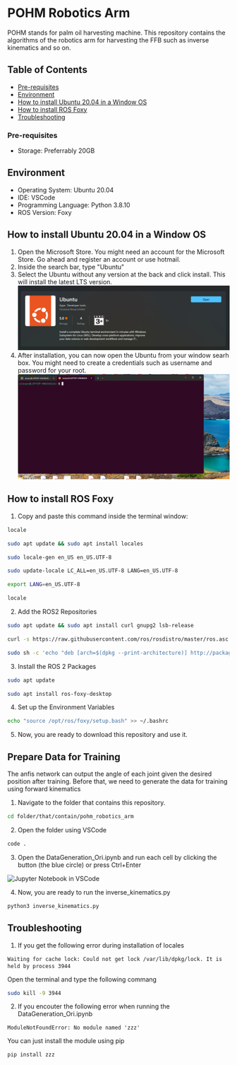 # POHM Robotics Arm
POHM stands for palm oil harvesting machine. This repository contains the algorithms of the robotics arm for harvesting the FFB such as inverse kinematics and so on.

## Table of Contents
- [Pre-requisites](#pre-requisites)
- [Environment](#environment)
- [How to install Ubuntu 20.04 in a Window OS](#how-to-install-ubuntu-2004-in-a-window-os)
- [How to install ROS Foxy](#how-to-install-ros-foxy)
- [Troubleshooting](#troubleshooting)

### Pre-requisites
- Storage: Preferrably 20GB

## Environment
- Operating System: Ubuntu 20.04
- IDE: VSCode
- Programming Language: Python 3.8.10
- ROS Version: Foxy

## How to install Ubuntu 20.04 in a Window OS
1. Open the Microsoft Store. You might need an account for the Microsoft Store. Go ahead and register an account or use hotmail.
2. Inside the search bar, type "Ubuntu"
3. Select the Ubuntu without any version at the back and click install. This will install the latest LTS version.
![Microsoft Store Install Ubuntu](https://github.com/lex-debug/pohm_robotics_arm/blob/main/Screenshot2023-08-29154157.png)
4. After installation, you can now open the Ubuntu from your window searh box. You might need to create a credentials such as username and password for your root.
![Ubuntu on Window](https://github.com/lex-debug/pohm_robotics_arm/blob/main/Screenshot2023-08-29155022.png)

## How to install ROS Foxy
1. Copy and paste this command inside the terminal window:
```sh
locale
```
```sh
sudo apt update && sudo apt install locales
```
```sh
sudo locale-gen en_US en_US.UTF-8
```
```sh
sudo update-locale LC_ALL=en_US.UTF-8 LANG=en_US.UTF-8
```
```sh
export LANG=en_US.UTF-8
```
```sh
locale
```
2. Add the ROS2 Repositories
```sh
sudo apt update && sudo apt install curl gnupg2 lsb-release
```
```sh
curl -s https://raw.githubusercontent.com/ros/rosdistro/master/ros.asc | sudo apt-key add -
```
```sh
sudo sh -c 'echo "deb [arch=$(dpkg --print-architecture)] http://packages.ros.org/ros2/ubuntu $(lsb_release -cs) main" > /etc/apt/sources.list.d/ros2-latest.list'
```
3. Install the ROS 2 Packages
```sh
sudo apt update
```
```sh
sudo apt install ros-foxy-desktop
```
4. Set up the Environment Variables
```sh
echo "source /opt/ros/foxy/setup.bash" >> ~/.bashrc
```
5. Now, you are ready to download this repository and use it.

## Prepare Data for Training
The anfis network can output the angle of each joint given the desired position after training. Before that, we need to generate the data for training using forward kinematics

1. Navigate to the folder that contains this repository.

```sh
cd folder/that/contain/pohm_robotics_arm
```

2. Open the folder using VSCode

```sh
code .
```

3. Open the DataGeneration_Ori.ipynb and run each cell by clicking the button (the blue circle) or press Ctrl+Enter

![Jupyter Notebook in VSCode]()

4. Now, you are ready to run the inverse_kinematics.py

```python
python3 inverse_kinematics.py
```

## Troubleshooting
1. If you get the following error during installation of locales

```
Waiting for cache lock: Could not get lock /var/lib/dpkg/lock. It is held by process 3944
```

Open the terminal and type the following commang

```sh
sudo kill -9 3944
```

2. If you encouter the following error when running the DataGeneration_Ori.ipynb

```
ModuleNotFoundError: No module named 'zzz'
```

You can just install the module using pip

```
pip install zzz
```





